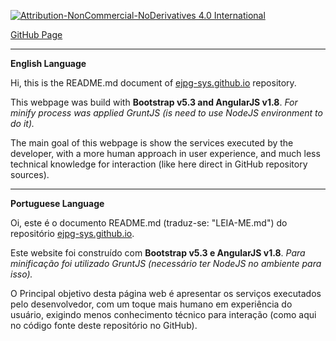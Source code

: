 [![Attribution-NonCommercial-NoDerivatives 4.0 International](https://i.creativecommons.org/l/by-nc-nd/4.0/80x15.png)](https://creativecommons.org/licenses/by-nc-nd/4.0/)

[GitHub Page](https://ejpg-sys.github.io)

-----
**English Language**

Hi, this is the README.md document of 
[ejpg-sys.github.io](https://github.com/ejpg-sys) repository.

This webpage was build with **Bootstrap v5.3 and AngularJS v1.8**.
*For minify process was applied GruntJS (is need to use NodeJS
environment to do it).*

The main goal of this webpage is show the services executed by the
developer, with a more human approach in user experience, and much less
technical knowledge for interaction (like here direct in GitHub
repository sources).

-----
**Portuguese Language**

Oi, este é o documento README.md (traduz-se: "LEIA-ME.md") do
repositório [ejpg-sys.github.io](https://github.com/ejpg-sys).

Este website foi construído com **Bootstrap v5.3 e AngularJS v1.8**.
*Para minificação foi utilizado GruntJS (necessário ter
NodeJS no ambiente para isso).*

O Principal objetivo desta página web é apresentar os serviços
executados pelo desenvolvedor, com um toque mais humano em experiência
do usuário, exigindo menos conhecimento técnico para interação (como
aqui no código fonte deste repositório no GitHub).
